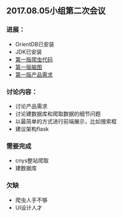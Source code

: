 
## 2017.08.05小组第二次会议



### 进展：

- OrientDB已安装
- JDK已安装
- [第一版爬虫代码](https://github.com/bigdatapractice2017/blpratice-medical-info/blob/master/crawler.py)
- [第一版脑图](https://github.com/bigdatapractice2017/blpratice-medical-info/blob/master/images/shicai.jpg)
- [第一版产品需求](https://github.com/bigdatapractice2017/blpratice-medical-info/blob/master/images/%E4%BA%A7%E5%93%81V1.0.JPG)

### 讨论内容：
- 讨论产品需求
- 讨论建数据库和爬取数据的细节问题
- 以最简单的方式进行前端展示，比如搜索框
- 建议架构flask

### 需要完成

- cnys整站爬取
- 建数据库

### 欠缺
- 爬虫人手不够
- UI设计人才
